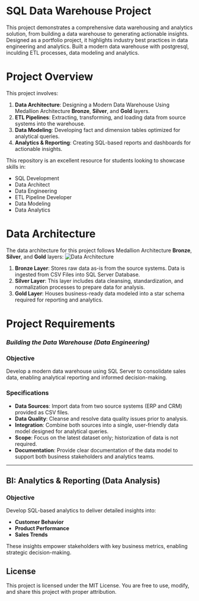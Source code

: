 # SQL Data Warehouse Project
This project demonstrates a comprehensive data warehousing and analytics solution, from building a data warehouse to generating actionable insights. Designed as a portfolio project, it highlights industry best practices in data engineering and analytics.
Built a modern data warehouse with postgresql, inculding ETL processes, data modeling and analytics.

# Project Overview

This project involves:

1. **Data Architecture**: Designing a Modern Data Warehouse Using Medallion Architecture **Bronze**, **Silver**, and **Gold** layers.
2. **ETL Pipelines**: Extracting, transforming, and loading data from source systems into the warehouse.
3. **Data Modeling**: Developing fact and dimension tables optimized for analytical queries.
4. **Analytics & Reporting**: Creating SQL-based reports and dashboards for actionable insights.

This repository is an excellent resource for students looking to showcase skills in:
- SQL Development
- Data Architect
- Data Engineering  
- ETL Pipeline Developer  
- Data Modeling  
- Data Analytics

# Data Architecture

The data architecture for this project follows Medallion Architecture **Bronze**, **Silver**, and **Gold** layers:
![Data Architecture](docs)

1. **Bronze Layer**: Stores raw data as-is from the source systems. Data is ingested from CSV Files into SQL Server Database.
2. **Silver Layer**: This layer includes data cleansing, standardization, and normalization processes to prepare data for analysis.
3. **Gold Layer**: Houses business-ready data modeled into a star schema required for reporting and analytics.

# **Project Requirements**

### *Building the Data Warehouse (Data Engineering)*
### **Objective**

Develop a modern data warehouse using SQL Server to consolidate sales data, enabling analytical reporting and informed decision-making.

### **Specifications**

- **Data Sources**: Import data from two source systems (ERP and CRM) provided as CSV files.
- **Data Quality**: Cleanse and resolve data quality issues prior to analysis.
- **Integration**: Combine both sources into a single, user-friendly data model designed for analytical queries.
- **Scope**: Focus on the latest dataset only; historization of data is not required.
- **Documentation**: Provide clear documentation of the data model to support both business stakeholders and analytics teams.

---

## **BI: Analytics & Reporting (Data Analysis)**

### **Objective**

Develop SQL-based analytics to deliver detailed insights into:

- **Customer Behavior**
- **Product Performance**
- **Sales Trends**

These insights empower stakeholders with key business metrics, enabling strategic decision-making.

## **License**
This project is licensed under the MIT License. You are free to use, modify, and share this project with proper attribution.

